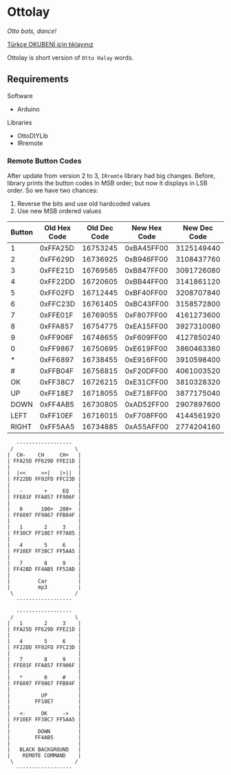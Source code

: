 # Ottolay
*Otto bots, dance!*

[Türkçe OKUBENİ için tıklayınız](BENIOKU.md)

Ottolay is short version of `Otto Halay` words. 

## Requirements
Software
* Arduino

Libraries
* OttoDIYLib
* IRremote

### Remote Button Codes
After update from version 2 to 3, `IRremte` library had big changes. Before, library prints the button codes in MSB order; but now it displays in LSB order. So we have two chances:
1. Reverse the bits and use old hardcoded values
2. Use new MSB ordered values

| Button | Old Hex Code | Old Dec Code | New Hex Code | New Dec Code |
|--------|--------------|--------------|--------------|--------------|
| 1      |   0xFFA25D   |   16753245   | 0xBA45FF00   | 3125149440   |
| 2      |   0xFF629D   |   16736925   | 0xB946FF00   | 3108437760   |
| 3      |   0xFFE21D   |   16769565   | 0xB847FF00   | 3091726080   |
| 4      |   0xFF22DD   |   16720605   | 0xBB44FF00   | 3141861120   |
| 5      |   0xFF02FD   |   16712445   | 0xBF40FF00   | 3208707840   |
| 6      |   0xFFC23D   |   16761405   | 0xBC43FF00   | 3158572800   |
| 7      |   0xFFE01F   |   16769055   | 0xF807FF00   | 4161273600   |
| 8      |   0xFFA857   |   16754775   | 0xEA15FF00   | 3927310080   |
| 9      |   0xFF906F   |   16748655   | 0xF609FF00   | 4127850240   |
| 0      |   0xFF9867   |   16750695   | 0xE619FF00   | 3860463360   |
| *      |   0xFF6897   |   16738455   | 0xE916FF00   | 3910598400   |
| #      |   0xFFB04F   |   16756815   | 0xF20DFF00   | 4061003520   |
| OK     |   0xFF38C7   |   16726215   | 0xE31CFF00   | 3810328320   |
| UP     |   0xFF18E7   |   16718055   | 0xE718FF00   | 3877175040   |
| DOWN   |   0xFF4AB5   |   16730805   | 0xAD52FF00   | 2907897600   |
| LEFT   |   0xFF10EF   |   16716015   | 0xF708FF00   | 4144561920   |
| RIGHT  |   0xFF5AA5   |   16734885   | 0xA55AFF00   | 2774204160   |

```
   ------------------
 /                    \
|  CH-    CH     CH+   |
| FFA25D FF629D FFE21D |
|                      |
|  |<<     >>|   |>||  |
| FF22DD FF02FD FFC23D |
|                      |
|   -       +     EQ   |
| FFE01F FFA857 FF906F |
|                      |
|   0      100+  200+  |
| FF6897 FF9867 FFB04F |
|                      |
|   1       2     3    |
| FF30CF FF18E7 FF7A85 |
|                      |
|   4       5     6    |
| FF10EF FF38C7 FF5AA5 |
|                      |
|   7       8     9    |
| FF42BD FF4AB5 FF52AD |
|                      |
|         Car          |
|         mp3          |
 \                    /
   ------------------

   ------------------
 /                    \
|   1       2     3    |
| FFA25D FF629D FFE21D |
|                      |
|   4       5     6    |
| FF22DD FF02FD FFC23D |
|                      |
|   7       8     9    |
| FFE01F FFA857 FF906F |
|                      |
|   *       0     #    |
| FF6897 FF9867 FFB04F |
|                      |
|          UP          |
|        FF18E7        |
|                      |
|   <-     OK     ->   |
| FF10EF FF38C7 FF5AA5 |
|                      |
|         DOWN         |
|        FF4AB5        |
|                      |
|   BLACK BACKGROUND   |
|    REMOTE COMMAND    |
 \                    /
   ------------------
```